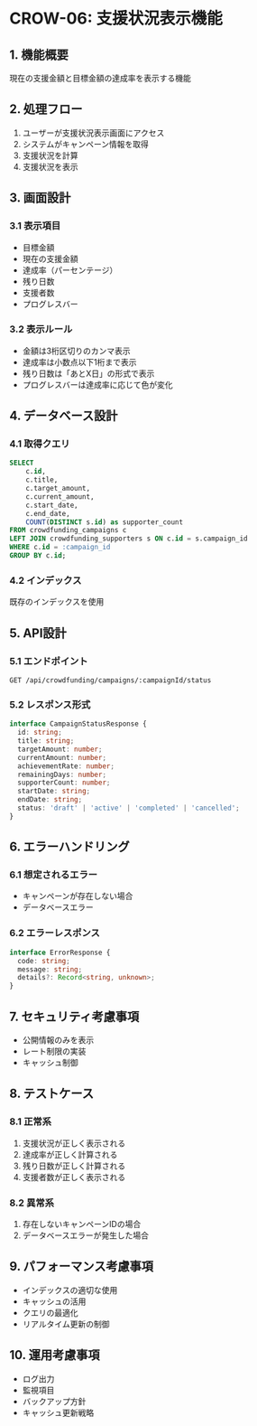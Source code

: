# CROW-06: 支援状況表示機能

## 1. 機能概要
現在の支援金額と目標金額の達成率を表示する機能

## 2. 処理フロー
1. ユーザーが支援状況表示画面にアクセス
2. システムがキャンペーン情報を取得
3. 支援状況を計算
4. 支援状況を表示

## 3. 画面設計
### 3.1 表示項目
- 目標金額
- 現在の支援金額
- 達成率（パーセンテージ）
- 残り日数
- 支援者数
- プログレスバー

### 3.2 表示ルール
- 金額は3桁区切りのカンマ表示
- 達成率は小数点以下1桁まで表示
- 残り日数は「あとX日」の形式で表示
- プログレスバーは達成率に応じて色が変化

## 4. データベース設計
### 4.1 取得クエリ
```sql
SELECT 
    c.id,
    c.title,
    c.target_amount,
    c.current_amount,
    c.start_date,
    c.end_date,
    COUNT(DISTINCT s.id) as supporter_count
FROM crowdfunding_campaigns c
LEFT JOIN crowdfunding_supporters s ON c.id = s.campaign_id
WHERE c.id = :campaign_id
GROUP BY c.id;
```

### 4.2 インデックス
既存のインデックスを使用

## 5. API設計
### 5.1 エンドポイント
```
GET /api/crowdfunding/campaigns/:campaignId/status
```

### 5.2 レスポンス形式
```typescript
interface CampaignStatusResponse {
  id: string;
  title: string;
  targetAmount: number;
  currentAmount: number;
  achievementRate: number;
  remainingDays: number;
  supporterCount: number;
  startDate: string;
  endDate: string;
  status: 'draft' | 'active' | 'completed' | 'cancelled';
}
```

## 6. エラーハンドリング
### 6.1 想定されるエラー
- キャンペーンが存在しない場合
- データベースエラー

### 6.2 エラーレスポンス
```typescript
interface ErrorResponse {
  code: string;
  message: string;
  details?: Record<string, unknown>;
}
```

## 7. セキュリティ考慮事項
- 公開情報のみを表示
- レート制限の実装
- キャッシュ制御

## 8. テストケース
### 8.1 正常系
1. 支援状況が正しく表示される
2. 達成率が正しく計算される
3. 残り日数が正しく計算される
4. 支援者数が正しく表示される

### 8.2 異常系
1. 存在しないキャンペーンIDの場合
2. データベースエラーが発生した場合

## 9. パフォーマンス考慮事項
- インデックスの適切な使用
- キャッシュの活用
- クエリの最適化
- リアルタイム更新の制御

## 10. 運用考慮事項
- ログ出力
- 監視項目
- バックアップ方針
- キャッシュ更新戦略 